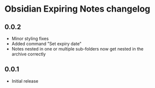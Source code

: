 # Obsidian Expiring Notes changelog

## 0.0.2

- Minor styling fixes
- Added command "Set expiry date"
- Notes nested in one or multiple sub-folders now get nested in the archive correctly

## 0.0.1

- Initial release
